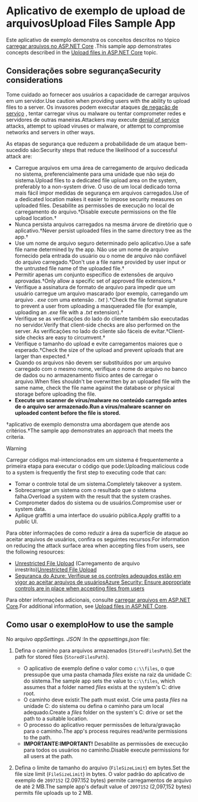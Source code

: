 # <a name="upload-files-sample-app"></a><span data-ttu-id="24ac1-101">Aplicativo de exemplo de upload de arquivos</span><span class="sxs-lookup"><span data-stu-id="24ac1-101">Upload Files Sample App</span></span>

<span data-ttu-id="24ac1-102">Este aplicativo de exemplo demonstra os conceitos descritos no tópico [carregar arquivos no ASP.NET Core](https://docs.microsoft.com/aspnet/core/mvc/models/file-uploads) .</span><span class="sxs-lookup"><span data-stu-id="24ac1-102">This sample app demonstrates concepts described in the [Upload files in ASP.NET Core](https://docs.microsoft.com/aspnet/core/mvc/models/file-uploads) topic.</span></span>

## <a name="security-considerations"></a><span data-ttu-id="24ac1-103">Considerações sobre segurança</span><span class="sxs-lookup"><span data-stu-id="24ac1-103">Security considerations</span></span>

<span data-ttu-id="24ac1-104">Tome cuidado ao fornecer aos usuários a capacidade de carregar arquivos em um servidor.</span><span class="sxs-lookup"><span data-stu-id="24ac1-104">Use caution when providing users with the ability to upload files to a server.</span></span> <span data-ttu-id="24ac1-105">Os invasores podem executar ataques [de negação de serviço](/windows-hardware/drivers/ifs/denial-of-service) , tentar carregar vírus ou malware ou tentar comprometer redes e servidores de outras maneiras.</span><span class="sxs-lookup"><span data-stu-id="24ac1-105">Attackers may execute [denial of service](/windows-hardware/drivers/ifs/denial-of-service) attacks, attempt to upload viruses or malware, or attempt to compromise networks and servers in other ways.</span></span>

<span data-ttu-id="24ac1-106">As etapas de segurança que reduzem a probabilidade de um ataque bem-sucedido são:</span><span class="sxs-lookup"><span data-stu-id="24ac1-106">Security steps that reduce the likelihood of a successful attack are:</span></span>

* <span data-ttu-id="24ac1-107">Carregue arquivos em uma área de carregamento de arquivo dedicada no sistema, preferencialmente para uma unidade que não seja do sistema.</span><span class="sxs-lookup"><span data-stu-id="24ac1-107">Upload files to a dedicated file upload area on the system, preferably to a non-system drive.</span></span> <span data-ttu-id="24ac1-108">O uso de um local dedicado torna mais fácil impor medidas de segurança em arquivos carregados.</span><span class="sxs-lookup"><span data-stu-id="24ac1-108">Use of a dedicated location makes it easier to impose security measures on uploaded files.</span></span> <span data-ttu-id="24ac1-109">Desabilite as permissões de execução no local de carregamento do arquivo.&dagger;</span><span class="sxs-lookup"><span data-stu-id="24ac1-109">Disable execute permissions on the file upload location.&dagger;</span></span>
* <span data-ttu-id="24ac1-110">Nunca persista arquivos carregados na mesma árvore de diretório que o aplicativo.&dagger;</span><span class="sxs-lookup"><span data-stu-id="24ac1-110">Never persist uploaded files in the same directory tree as the app.&dagger;</span></span>
* <span data-ttu-id="24ac1-111">Use um nome de arquivo seguro determinado pelo aplicativo.</span><span class="sxs-lookup"><span data-stu-id="24ac1-111">Use a safe file name determined by the app.</span></span> <span data-ttu-id="24ac1-112">Não use um nome de arquivo fornecido pela entrada do usuário ou o nome de arquivo não confiável do arquivo carregado.&dagger;</span><span class="sxs-lookup"><span data-stu-id="24ac1-112">Don't use a file name provided by user input or the untrusted file name of the uploaded file.&dagger;</span></span>
* <span data-ttu-id="24ac1-113">Permitir apenas um conjunto específico de extensões de arquivo aprovadas.&dagger;</span><span class="sxs-lookup"><span data-stu-id="24ac1-113">Only allow a specific set of approved file extensions.&dagger;</span></span>
* <span data-ttu-id="24ac1-114">Verifique a assinatura de formato de arquivo para impedir que um usuário carregue um arquivo mascarado (por exemplo, carregando um arquivo *. exe* com uma extensão *. txt* ).&dagger;</span><span class="sxs-lookup"><span data-stu-id="24ac1-114">Check the file format signature to prevent a user from uploading a masqueraded file (for example, uploading an *.exe* file with a *.txt* extension).&dagger;</span></span>
* <span data-ttu-id="24ac1-115">Verifique se as verificações do lado do cliente também são executadas no servidor.</span><span class="sxs-lookup"><span data-stu-id="24ac1-115">Verify that client-side checks are also performed on the server.</span></span> <span data-ttu-id="24ac1-116">As verificações no lado do cliente são fáceis de evitar.&dagger;</span><span class="sxs-lookup"><span data-stu-id="24ac1-116">Client-side checks are easy to circumvent.&dagger;</span></span>
* <span data-ttu-id="24ac1-117">Verifique o tamanho do upload e evite carregamentos maiores que o esperado.&dagger;</span><span class="sxs-lookup"><span data-stu-id="24ac1-117">Check the size of the upload and prevent uploads that are larger than expected.&dagger;</span></span>
* <span data-ttu-id="24ac1-118">Quando os arquivos não devem ser substituídos por um arquivo carregado com o mesmo nome, verifique o nome do arquivo no banco de dados ou no armazenamento físico antes de carregar o arquivo.</span><span class="sxs-lookup"><span data-stu-id="24ac1-118">When files shouldn't be overwritten by an uploaded file with the same name, check the file name against the database or physical storage before uploading the file.</span></span>
* <span data-ttu-id="24ac1-119">**Execute um scanner de vírus/malware no conteúdo carregado antes de o arquivo ser armazenado.**</span><span class="sxs-lookup"><span data-stu-id="24ac1-119">**Run a virus/malware scanner on uploaded content before the file is stored.**</span></span>

<span data-ttu-id="24ac1-120">&dagger;aplicativo de exemplo demonstra uma abordagem que atende aos critérios.</span><span class="sxs-lookup"><span data-stu-id="24ac1-120">&dagger;The sample app demonstrates an approach that meets the criteria.</span></span>

> [!WARNING]
> <span data-ttu-id="24ac1-121">Carregar códigos mal-intencionados em um sistema é frequentemente a primeira etapa para executar o código que pode:</span><span class="sxs-lookup"><span data-stu-id="24ac1-121">Uploading malicious code to a system is frequently the first step to executing code that can:</span></span>
>
> * <span data-ttu-id="24ac1-122">Tomar o controle total de um sistema.</span><span class="sxs-lookup"><span data-stu-id="24ac1-122">Completely takeover a system.</span></span>
> * <span data-ttu-id="24ac1-123">Sobrecarregar um sistema com o resultado que o sistema falha.</span><span class="sxs-lookup"><span data-stu-id="24ac1-123">Overload a system with the result that the system crashes.</span></span>
> * <span data-ttu-id="24ac1-124">Comprometer dados do sistema ou de usuários.</span><span class="sxs-lookup"><span data-stu-id="24ac1-124">Compromise user or system data.</span></span>
> * <span data-ttu-id="24ac1-125">Aplique graffiti a uma interface do usuário pública.</span><span class="sxs-lookup"><span data-stu-id="24ac1-125">Apply graffiti to a public UI.</span></span>
>
> <span data-ttu-id="24ac1-126">Para obter informações de como reduzir a área da superfície de ataque ao aceitar arquivos de usuários, confira os seguintes recursos:</span><span class="sxs-lookup"><span data-stu-id="24ac1-126">For information on reducing the attack surface area when accepting files from users, see the following resources:</span></span>
>
> * <span data-ttu-id="24ac1-127">[Unrestricted File Upload](https://www.owasp.org/index.php/Unrestricted_File_Upload) (Carregamento de arquivo irrestrito)</span><span class="sxs-lookup"><span data-stu-id="24ac1-127">[Unrestricted File Upload](https://www.owasp.org/index.php/Unrestricted_File_Upload)</span></span>
> * [<span data-ttu-id="24ac1-128">Segurança do Azure: Verifique se os controles adequados estão em vigor ao aceitar arquivos de usuários</span><span class="sxs-lookup"><span data-stu-id="24ac1-128">Azure Security: Ensure appropriate controls are in place when accepting files from users</span></span>](/azure/security/azure-security-threat-modeling-tool-input-validation#controls-users)

<span data-ttu-id="24ac1-129">Para obter informações adicionais, consulte [carregar arquivos em ASP.NET Core](https://docs.microsoft.com/aspnet/core/mvc/models/file-uploads).</span><span class="sxs-lookup"><span data-stu-id="24ac1-129">For additional information, see [Upload files in ASP.NET Core](https://docs.microsoft.com/aspnet/core/mvc/models/file-uploads).</span></span>

## <a name="how-to-use-the-sample"></a><span data-ttu-id="24ac1-130">Como usar o exemplo</span><span class="sxs-lookup"><span data-stu-id="24ac1-130">How to use the sample</span></span>

<span data-ttu-id="24ac1-131">No arquivo *appSettings. JSON* :</span><span class="sxs-lookup"><span data-stu-id="24ac1-131">In the *appsettings.json* file:</span></span>

1. <span data-ttu-id="24ac1-132">Defina o caminho para arquivos armazenados (`StoredFilesPath`).</span><span class="sxs-lookup"><span data-stu-id="24ac1-132">Set the path for stored files (`StoredFilesPath`).</span></span>

   * <span data-ttu-id="24ac1-133">O aplicativo de exemplo define o valor como `c:\\files`, o que pressupõe que uma pasta chamada *files* existe na raiz da unidade C: do sistema.</span><span class="sxs-lookup"><span data-stu-id="24ac1-133">The sample app sets the value to `c:\\files`, which assumes that a folder named *files* exists at the system's C: drive root.</span></span>
   * <span data-ttu-id="24ac1-134">O caminho deve existir.</span><span class="sxs-lookup"><span data-stu-id="24ac1-134">The path must exist.</span></span> <span data-ttu-id="24ac1-135">Crie uma pasta *files* na unidade C: do sistema ou defina o caminho para um local adequado.</span><span class="sxs-lookup"><span data-stu-id="24ac1-135">Create a *files* folder on the system's C: drive or set the path to a suitable location.</span></span>
   * <span data-ttu-id="24ac1-136">O processo do aplicativo requer permissões de leitura/gravação para o caminho.</span><span class="sxs-lookup"><span data-stu-id="24ac1-136">The app's process requires read/write permissions to the path.</span></span>
   * <span data-ttu-id="24ac1-137">**IMPORTANTE:**</span><span class="sxs-lookup"><span data-stu-id="24ac1-137">**IMPORTANT!**</span></span> <span data-ttu-id="24ac1-138">Desabilite as permissões de execução para todos os usuários no caminho.</span><span class="sxs-lookup"><span data-stu-id="24ac1-138">Disable execute permissions for all users at the path.</span></span>

1. <span data-ttu-id="24ac1-139">Defina o limite de tamanho do arquivo (`FileSizeLimit`) em bytes.</span><span class="sxs-lookup"><span data-stu-id="24ac1-139">Set the file size limit (`FileSizeLimit`) in bytes.</span></span> <span data-ttu-id="24ac1-140">O valor padrão do aplicativo de exemplo de `2097152` (2.097.152 bytes) permite carregamentos de arquivo de até 2 MB.</span><span class="sxs-lookup"><span data-stu-id="24ac1-140">The sample app's default value of `2097152` (2,097,152 bytes) permits file uploads up to 2 MB.</span></span>

